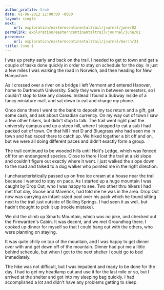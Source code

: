 ```yaml
---
author_profile: true
date: 01-06-2012 12:00:00 -0500
layout: single
next:
    url: exploration/easterncontinentaltrail/journal/june/02
permalink: exploration/easterncontinentaltrail/journal/june/01
previous:
    url: exploration/easterncontinentaltrail/journal/march/31
title: June 1
---
```

I was up pretty early and back on the trail. I needed to get to town and get a couple of tasks done quickly in order to stay on schedule for the day. In just a few miles I was walking the road in Norwich, and then heading for New Hampshire.

As I crossed over a river on a bridge I left Vermont and entered Hanover, home to Dartmouth University. Sadly they were in between semesters, so I couldn't stop to take any classes. Instead I found a Subway inside of a fancy miniature mall, and sat down to eat and charge my phone.

Once done there I went to the bank to deposit my tax return and a gift, get some cash, and ask about Canadian currency. On my way out of town I saw a few other hikers, but didn't stop to talk. The trail went right past the university campus and up a steep hill, where I stopped to eat a sub I had packed out of town. On that hill I met D and Bluegrass who had seen me in town and had raced there to catch up. We hiked together a bit off and on, but we were all doing different paces and didn't exactly form a group.

The trail continued to be wooded hills until Holt's Ledge, which was fenced off for an endangered species. Close to there I lost the trail at a ski slope and couldn't figure out exactly where it went. I just walked the slope down to the road and talked to a dog walker who pointed me in the right direction.

I uncharacteristically passed up on free ice cream at a house near the trail because I wanted to stay on pace. As I started up a huge mountain I was caught by Drop Out, who I was happy to see. Two other thru hikers I had met that day, Goose and Maverick, had told me he was in the area. Drop Out now was carrying an infant-sized pool over his pack which he found sitting next to the trail just outside of Boiling Springs. I had seen it as well, but hadn't thought to pick it up (rookie mistake).

We did the climb up Smarts Mountain, which was no joke, and checked out the Firewarden's Cabin. It was decent, and we met Groundhog there. I cooked up dinner for myself so that I could hang out with the others, who were planning on staying.

It was quite chilly on top of the mountain, and I was happy to get dinner over with and get down off of the mountain. Dinner had put me a little behind schedule, but when I got to the next shelter I could go to bed immediately.

The hike was not difficult, but I was impatient and ready to be done for the day. I had to get my headlamp out and use it for the last mile or so, but I arrived at the shelter and got into my sleeping bag quickly. I had accomplished a lot and didn't have any problems getting to sleep.